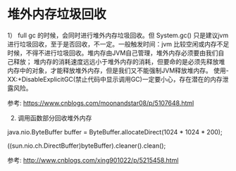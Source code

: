 
# 堆外内存垃圾回收

 1） full gc 的时候，会同时进行堆外内存垃圾回收。但 System.gc() 只是建议jvm进行垃圾回收，至于是否回收，不一定。一般触发时间：jvm 比较空闲或内存不足
 时候，不得不进行垃圾回收。堆内存由JVM自己管理，堆外内存必须要由我们自己释放；
 堆内存的消耗速度远远小于堆外内存的消耗，但要命的是必须先释放堆内存中的对象，才能释放堆外内存，但是我们又不能强制JVM释放堆内存。
 使用-XX:+DisableExplicitGC(禁止代码中显示调用GC)一定要小心，存在潜在的内存泄露风险。
 
 参考: https://www.cnblogs.com/moonandstar08/p/5107648.html
 
 2) 调用函数部分回收堆外内存
 
   java.nio.ByteBuffer buffer = ByteBuffer.allocateDirect(1024 * 1024 * 200);  
   
   ((sun.nio.ch.DirectBuffer)byteBuffer).cleaner().clean(); 

   参考: http://www.cnblogs.com/xing901022/p/5215458.html
